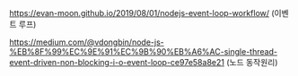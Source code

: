 https://evan-moon.github.io/2019/08/01/nodejs-event-loop-workflow/ (이벤트 루프)

https://medium.com/@vdongbin/node-js-%EB%8F%99%EC%9E%91%EC%9B%90%EB%A6%AC-single-thread-event-driven-non-blocking-i-o-event-loop-ce97e58a8e21 (노드 동작원리)


